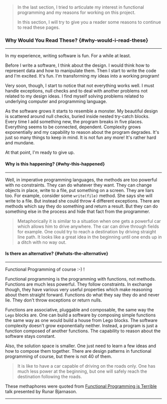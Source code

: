 > In the last section, I tried to articulate my interest in functional
> programming and my reasons for working on this project.
>
> In this section, I will try to give you a reader some reasons to
> continue to read these pages.

### Why Would You Read These? {#why-would-i-read-these}

* * * * *

In my experience, writing software is fun. For a while at least.

Before I write a software, I think about the design. I would think how to represent data and how to manipulate them. Then I start to write the code and I'm excited. It's fun. I'm transforming my ideas into a working program!

Very soon, though, I start to notice that not everything works well. I must handle exceptions, null checks and to deal with another problems not related to my design ideas. I find myself solving problems related to underlying computer and programming language.

As the software grows it starts to resemble a monster. My beautiful design is scattered around null checks, buried inside nested try-catch blocks. Every time I add something new, the program breaks in five places. Everything seems to be connected, dependent. Complexity grows exponentially and my capability to reason about the program degrades. It's just so many things to keep in mind. It is not fun any more! It's rather hard and mundane.

At that point, I'm ready to give up.


#### Why is this happening? {#why-this-happened}

* * * * *

Well, in imperative programming languages, the methods are too powerful with no constraints. They can do whatever they want. They can change objects in place, write to a file, put something on a screen. They are liars too. For example, consider some `write(file)` method. She says she will write to a file. But instead she could throw 4 different exceptions. There are methods which say they do something and return a result. But they can do something else in the process and hide that fact
from the programmer.

> Metaphorically it is similar to a situation when one gets a powerful
> car which allows him to drive anywhere. The car can drive through
> fields for example. One could try to reach a destination by driving
> straight line path. It looks like a great idea in the beginning until
> one ends up in a ditch with no way out.


#### Is there an alternative? {#whats-the-alternative}

* * * * *

Functional Programming of course :-) !

Functional programming is the programming with functions, not methods. Functions are much less powerful. They follow constraints. In exchange though, they have various very useful properties which make reasoning about them straight forward. Functions do what they say they do and never lie. They don't throw exceptions or return nulls.

Functions are associative, pluggable and composable, the same way the `Lego` blocks are. One can build a software by composing simple functions the same way as one would build a house from Lego blocks. The software complexity doesn't grow exponentially neither. Instead, a program is just a function composed of another functions. The capability to reason about the software stays constant.

Also, the solution space is smaller. One just need to learn a few ideas and how to compose them together. There are design patterns in functional programming of course, but there is not 40 of them.

> It is like to have a car capable of driving on the roads only. One has
> much less power at the beginning, but one will safely reach the
> destination following the roads.

These methaphores were quoted from [Functional Programming is
Terrible](https://www.youtube.com/watch?v=hzf3hTUKk8U&list=PLWLFcD9reEAqTBKnEPBD4hrN1kLi0xhb3&index=10)
talk presented by Runar Bjarnason.

* * * * *
